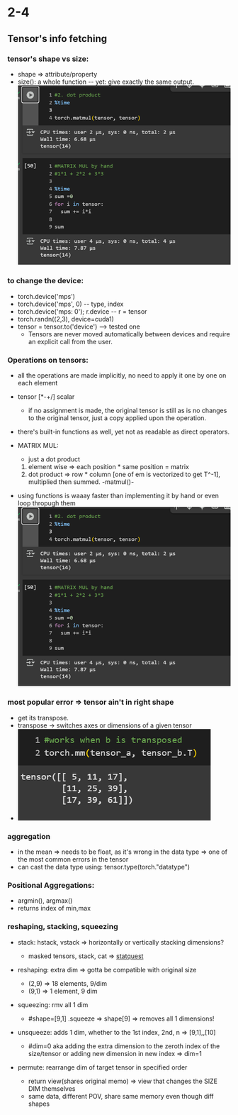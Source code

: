 # 2-4

## Tensor's info fetching

### tensor's shape vs size:
  - shape => attribute/property
  - size(): a whole function
-- yet: give exactly the same output.
![shape vs size](./img/image-1.png)

### to change the device:
- torch.device('mps')
- torch.device('mps', 0) -- type, index
- torch.device('mps: 0');  r.device  -- r = tensor
- torch.randn((2,3), device=cuda1)
- tensor = tensor.to('device') --> tested one
  - Tensors are never moved automatically between devices and require an explicit call from the user.
  

### Operations on tensors:
- all the operations are made implicitly, no need to apply it one by one on each element
- tensor [*-+/] scalar
  - if no assignment is made, the original tensor is still  as is no changes to the original tensor, just a copy applied upon the operation.
- there's built-in functions as well, yet not as readable as direct operators.
  
- MATRIX MUL:
  - just a dot product 
  1. element wise => each position * same position = matrix
  2. dot product => row * column [one of em is vectorized to get T^-1], multiplied then summed. -matmul()-

- using functions is waaay faster than implementing it by hand or even loop thropugh them
![time consumed](./img/image-1.png)


### most popular error => tensor ain't in right shape
- get its transpose.
- transpose -> switches axes or dimensions of a given tensor
- ![T](./img/image-2.png)

### aggregation
- in the mean => needs to be float, as it's wrong in the data type => one of the most common errors in the tensor
- can cast the data type using: tensor.type(torch."datatype")


### Positional Aggregations:
- argmin(), argmax()
- returns index of min,max

### reshaping, stacking, squeezing
- stack: hstack, vstack => horizontally or vertically stacking dimensions?
  - masked tensors, stack, cat => [statquest](https://youtu.be/L35fFDpwIM4?si=hVTPm-s21F4M5l_3)

- reshaping: extra dim => gotta be compatible with original size
  - (2,9) => 18 elements, 9/dim
  - (9,1) => 1 element, 9 dim 

- squeezing: rmv all 1 dim
  - #shape=[9,1] .squeeze => shape[9] => removes all 1 dimensions!
- unsqueeze: adds 1 dim, whether to the 1st index, 2nd, n => [9,1],,[10]
  - #dim=0 aka adding the extra dimension to the zeroth index of the size/tensor or adding new dimension in new index => dim=1

- permute: rearrange dim of target tensor in specified order
  - return view(shares original memo) => view that changes the SIZE DIM themselves
  - same data, different POV, share same memory even though diff shapes